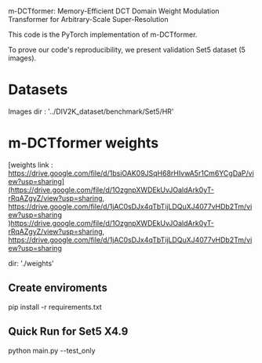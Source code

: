 
#
m-DCTformer: Memory-Efficient DCT Domain Weight Modulation Transformer for Arbitrary-Scale Super-Resolution

This code is the PyTorch implementation of m-DCTformer.

To prove our code's reproducibility, we present validation Set5 dataset (5 images).

# Datasets

Images dir : '../DIV2K_dataset/benchmark/Set5/HR'


# m-DCTformer weights
[weights link : https://drive.google.com/file/d/1bsiOAK09JSqH68rHIvwA5r1Cm6YCgDaP/view?usp=sharing](https://drive.google.com/file/d/1OzgnpXWDEkUvJOaldArk0yT-rRqAZgyZ/view?usp=sharing, https://drive.google.com/file/d/1jAC0sDJx4qTbTijLDQuXJ4077vHDb2Tm/view?usp=sharing
)https://drive.google.com/file/d/1OzgnpXWDEkUvJOaldArk0yT-rRqAZgyZ/view?usp=sharing, https://drive.google.com/file/d/1jAC0sDJx4qTbTijLDQuXJ4077vHDb2Tm/view?usp=sharing


dir:
'./weights'

## Create enviroments
pip install -r requirements.txt

## Quick Run for Set5 X4.9
python main.py --test_only
